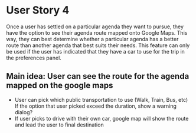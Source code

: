 # User Story 4

  Once a user has settled on a particular agenda they want to pursue, they have the option to see their agenda route mapped onto Google Maps. This way, they can best determine whether a particular agenda has a better route than another agenda that best suits their needs. This feature can only be used if the user has indicated that they have a car to use for the trip in the preferences panel.

## Main idea: User can see the route for the agenda mapped on the google maps
  - User can pick which public transportation to use (Walk, Train, Bus, etc) If the option that user picked exceed the duration, show a warning dialog?
  - If user picks to drive with their own car, google map will show the route and lead the user to final destination
